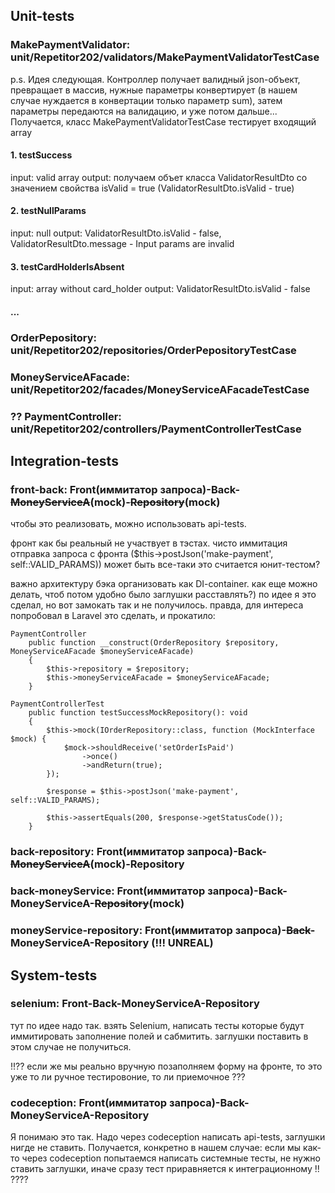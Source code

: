 ## Unit-tests

### MakePaymentValidator: unit/Repetitor202/validators/MakePaymentValidatorTestCase
p.s.
Идея следующая.
Контроллер получает валидный json-объект,
превращает в массив,
нужные параметры конвертирует (в нашем случае нуждается в конвертации только параметр sum),
затем параметры передаются на валидацию,
и уже потом дальше...
Получается, класс MakePaymentValidatorTestCase тестирует входящий array

#### 1. testSuccess
input: valid array
output: получаем объет класса ValidatorResultDto со значением свойства isValid = true
(ValidatorResultDto.isValid - true) 

#### 2. testNullParams
input: null
output: ValidatorResultDto.isValid - false, ValidatorResultDto.message - Input params are invalid

#### 3. testCardHolderIsAbsent
input: array without card_holder
output: ValidatorResultDto.isValid - false

#### ...


### OrderPepository: unit/Repetitor202/repositories/OrderPepositoryTestCase


### MoneyServiceAFacade: unit/Repetitor202/facades/MoneyServiceAFacadeTestCase


### ?? PaymentController: unit/Repetitor202/controllers/PaymentControllerTestCase



## Integration-tests

### front-back: Front(иммитатор запроса)-Back-~~MoneyServiceA~~(mock)-~~Repository~~(mock)
чтобы это реализовать, можно использовать api-tests.

фронт как бы реальный не участвует в тэстах. чисто иммитация отправка запроса с фронта ($this->postJson('make-payment', self::VALID_PARAMS))
может быть все-таки это считается юнит-тестом?

важно архитектуру бэка организовать как DI-container. как еще можно делать, чтоб потом удобно было заглушки расставлять?)
по идее я это сделал, но вот замокать так и не получилось.
правда, для интереса попробовал в Laravel это сделать, и прокатило:
```
PaymentController
    public function __construct(OrderRepository $repository, MoneyServiceAFacade $moneyServiceAFacade)
    {
        $this->repository = $repository;
        $this->moneyServiceAFacade = $moneyServiceAFacade;
    }

PaymentControllerTest
    public function testSuccessMockRepository(): void
    {
        $this->mock(IOrderRepository::class, function (MockInterface $mock) {
            $mock->shouldReceive('setOrderIsPaid')
                ->once()
                ->andReturn(true);
        });

        $response = $this->postJson('make-payment', self::VALID_PARAMS);

        $this->assertEquals(200, $response->getStatusCode());
    }
```

### back-repository: Front(иммитатор запроса)-Back-~~MoneyServiceA~~(mock)-Repository

### back-moneyService: Front(иммитатор запроса)-Back-MoneyServiceA-~~Repository~~(mock)

### moneyService-repository: Front(иммитатор запроса)-~~Back~~-MoneyServiceA-Repository (!!! UNREAL)



## System-tests

### selenium: Front-Back-MoneyServiceA-Repository
тут по идее надо так. взять Selenium, написать тесты которые будут иммитировать заполнение полей и сабмитить.
заглушки поставить в этом случае не получиться.

!!?? если же мы реально вручную позаполняем форму на фронте, то это уже то ли ручное тестировоние, 
то ли приемочное ???

### codeception: Front(иммитатор запроса)-Back-MoneyServiceA-Repository
Я понимаю это так. Надо через codeception написать api-tests, заглушки нигде не ставить.
Получается, конкретно в нашем случае: если мы как-то через codeception попытаемся написать системные тесты, 
не нужно ставить заглушки,
иначе сразу тест приравняется к интеграционному !! ????